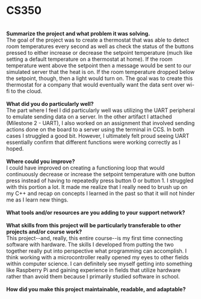 # CS350

<br><b>Summarize the project and what problem it was solving.</b>
<br> The goal of the project was to create a thermostat that was able to detect room temperatures every second as well as check the status of the buttons pressed to either increase or decrease the setpoint temperature (much like setting a default temperature on a thermostat at home). If the room temperature went above the setpoint then a message would be sent to our simulated server that the heat is on. If the room temperature dropped below the setpoint, though, then a light would turn on. The goal was to create this thermostat for a company that would eventually want the data sent over wi-fi to the cloud.
<br>
<br><b>What did you do particularly well?</b>
<br> The part where I feel I did particularly well was utilizing the UART peripheral to emulate sending data on a server. In the other artifact I attached (Milestone 2 - UART), I also worked on an assignment that involved sending actions done on the board to a server using the terminal in CCS. In both cases I struggled a good bit. However, I ultimately felt proud seeing UART essentially confirm that different functions were working correctly as I hoped.
<br>
<br> <b>Where could you improve?</b>
<br> I could have improved on creating a functioning loop that would continuously decrease or increase the setpoint temperature with one button press instead of having to repeatedly press button 0 or button 1. I struggled with this portion a lot. It made me realize that I really need to brush up on my C++ and recap on concepts I learned in the past so that it will not hinder me as I learn new things.
<br>
<br> <b>What tools and/or resources are you adding to your support network?</b>
<br>
<br> <b>What skills from this project will be particularly transferable to other projects and/or course work?</b>
<br> This project--and, really, this entire course--is my first time connecting software with hardware. The skills I developed from putting the two together really put into perspective what programming can accomplish. I think working with a microcontroller really opened my eyes to other fields within computer science. I can definitely see myself getting into something like Raspberry Pi and gaining experience in fields that utilize hardware rather than avoid them because I primarily studied software in school.
<br>
<br> <b>How did you make this project maintainable, readable, and adaptable?</b>
<br>
